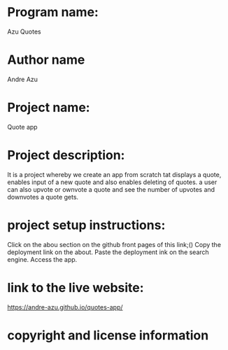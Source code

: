 # Program name:
Azu Quotes
# Author name
Andre Azu
# Project name:
Quote app
# Project description:
It is a project whereby we create an app from scratch tat displays a quote, enables input of a new quote and also enables deleting of quotes. a user can also upvote or ownvote a quote and see the number of upvotes and downvotes a quote gets.
# project setup instructions:
Click on the abou section on the github front pages of this link;()
Copy the deployment link on the about.
Paste the deployment ink on the search engine.
Access the app.
# link to the live website:
https://andre-azu.github.io/quotes-app/

# copyright and license information